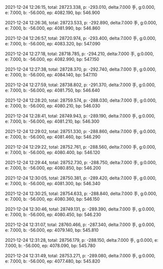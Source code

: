 2021-12-24 12:26:15, total: 28723.338, p: -293.010, delta:7.000 手, g:0.000, e: 7.000, b: -56.000, ep: 4082.190, bp: 546.900

2021-12-24 12:26:36, total: 28723.533, p: -292.890, delta:7.000 手, g:0.000, e: 7.000, b: -56.000, ep: 4081.990, bp: 546.860

2021-12-24 12:26:57, total: 28720.974, p: -293.400, delta:7.000 手, g:0.000, e: 7.000, b: -56.000, ep: 4083.320, bp: 547.090

2021-12-24 12:27:18, total: 28718.785, p: -294.210, delta:7.000 手, g:0.000, e: 7.000, b: -56.000, ep: 4082.990, bp: 547.150

2021-12-24 12:27:38, total: 28728.370, p: -292.740, delta:7.000 手, g:0.000, e: 7.000, b: -56.000, ep: 4084.140, bp: 547.110

2021-12-24 12:27:59, total: 28738.802, p: -291.370, delta:7.000 手, g:0.000, e: 7.000, b: -56.000, ep: 4081.750, bp: 546.640

2021-12-24 12:28:20, total: 28759.574, p: -288.030, delta:7.000 手, g:0.000, e: 7.000, b: -56.000, ep: 4080.210, bp: 546.030

2021-12-24 12:28:41, total: 28749.943, p: -289.190, delta:7.000 手, g:0.000, e: 7.000, b: -56.000, ep: 4081.210, bp: 546.300

2021-12-24 12:29:02, total: 28751.330, p: -288.860, delta:7.000 手, g:0.000, e: 7.000, b: -56.000, ep: 4081.460, bp: 546.290

2021-12-24 12:29:22, total: 28752.761, p: -288.560, delta:7.000 手, g:0.000, e: 7.000, b: -56.000, ep: 4080.400, bp: 546.120

2021-12-24 12:29:44, total: 28752.730, p: -288.750, delta:7.000 手, g:0.000, e: 7.000, b: -56.000, ep: 4080.850, bp: 546.200

2021-12-24 12:30:05, total: 28750.381, p: -289.420, delta:7.000 手, g:0.000, e: 7.000, b: -56.000, ep: 4081.300, bp: 546.340

2021-12-24 12:30:25, total: 28754.633, p: -288.840, delta:7.000 手, g:0.000, e: 7.000, b: -56.000, ep: 4080.360, bp: 546.150

2021-12-24 12:30:46, total: 28749.131, p: -289.390, delta:7.000 手, g:0.000, e: 7.000, b: -56.000, ep: 4080.450, bp: 546.230

2021-12-24 12:31:07, total: 28760.466, p: -287.340, delta:7.000 手, g:0.000, e: 7.000, b: -56.000, ep: 4079.140, bp: 545.810

2021-12-24 12:31:28, total: 28756.179, p: -288.150, delta:7.000 手, g:0.000, e: 7.000, b: -56.000, ep: 4078.090, bp: 545.780

2021-12-24 12:31:49, total: 28753.271, p: -289.080, delta:7.000 手, g:0.000, e: 7.000, b: -56.000, ep: 4077.480, bp: 545.820